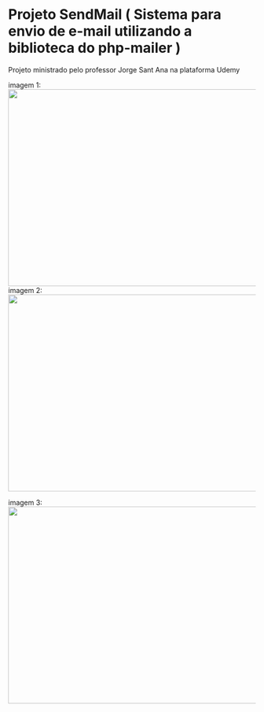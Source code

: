 # Projeto SendMail ( Sistema para envio de e-mail utilizando a biblioteca do php-mailer )

<a>Projeto ministrado pelo professor Jorge Sant Ana na plataforma Udemy</a>

imagem 1:
<img src="https://uploaddeimagens.com.br/images/003/554/660/original/1.png?1637847314" width="900px" height="400">
<br/>
imagem 2:
<img src="https://uploaddeimagens.com.br/images/003/554/662/original/2.png?1637847365" width="900px" height="400">

imagem 3:
<img src="https://uploaddeimagens.com.br/images/003/554/663/original/3.png?1637847419" width="900px" height="400">
